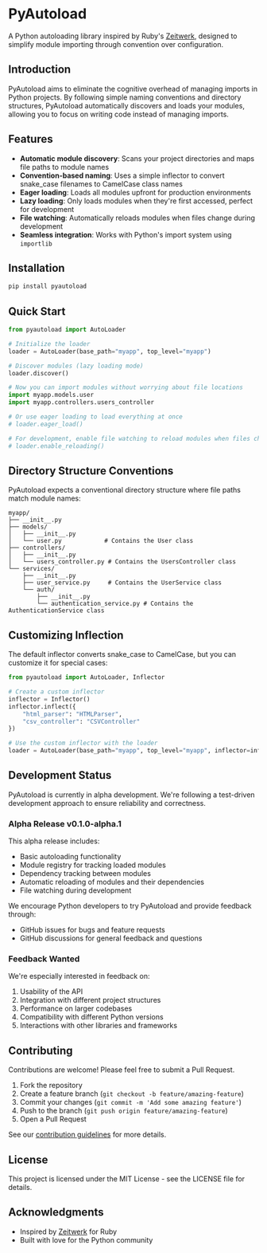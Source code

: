 # PyAutoload

A Python autoloading library inspired by Ruby's [Zeitwerk](https://github.com/fxn/zeitwerk), designed to simplify module importing through convention over configuration.

## Introduction

PyAutoload aims to eliminate the cognitive overhead of managing imports in Python projects. By following simple naming conventions and directory structures, PyAutoload automatically discovers and loads your modules, allowing you to focus on writing code instead of managing imports.

## Features

- **Automatic module discovery**: Scans your project directories and maps file paths to module names
- **Convention-based naming**: Uses a simple inflector to convert snake_case filenames to CamelCase class names
- **Eager loading**: Loads all modules upfront for production environments
- **Lazy loading**: Only loads modules when they're first accessed, perfect for development
- **File watching**: Automatically reloads modules when files change during development
- **Seamless integration**: Works with Python's import system using `importlib`

## Installation

```bash
pip install pyautoload
```

## Quick Start

```python
from pyautoload import AutoLoader

# Initialize the loader
loader = AutoLoader(base_path="myapp", top_level="myapp")

# Discover modules (lazy loading mode)
loader.discover()

# Now you can import modules without worrying about file locations
import myapp.models.user
import myapp.controllers.users_controller

# Or use eager loading to load everything at once
# loader.eager_load()

# For development, enable file watching to reload modules when files change
# loader.enable_reloading()
```

## Directory Structure Conventions

PyAutoload expects a conventional directory structure where file paths match module names:

```
myapp/
├── __init__.py
├── models/
│   ├── __init__.py
│   └── user.py            # Contains the User class
├── controllers/
│   ├── __init__.py
│   └── users_controller.py # Contains the UsersController class
└── services/
    ├── __init__.py
    ├── user_service.py     # Contains the UserService class
    └── auth/
        ├── __init__.py
        └── authentication_service.py # Contains the AuthenticationService class
```

## Customizing Inflection

The default inflector converts snake_case to CamelCase, but you can customize it for special cases:

```python
from pyautoload import AutoLoader, Inflector

# Create a custom inflector
inflector = Inflector()
inflector.inflect({
    "html_parser": "HTMLParser",
    "csv_controller": "CSVController"
})

# Use the custom inflector with the loader
loader = AutoLoader(base_path="myapp", top_level="myapp", inflector=inflector)
```

## Development Status

PyAutoload is currently in alpha development. We're following a test-driven development approach to ensure reliability and correctness.

### Alpha Release v0.1.0-alpha.1

This alpha release includes:

- Basic autoloading functionality
- Module registry for tracking loaded modules
- Dependency tracking between modules
- Automatic reloading of modules and their dependencies
- File watching during development

We encourage Python developers to try PyAutoload and provide feedback through:
- GitHub issues for bugs and feature requests
- GitHub discussions for general feedback and questions

### Feedback Wanted

We're especially interested in feedback on:

1. Usability of the API
2. Integration with different project structures
3. Performance on larger codebases
4. Compatibility with different Python versions
5. Interactions with other libraries and frameworks

## Contributing

Contributions are welcome! Please feel free to submit a Pull Request.

1. Fork the repository
2. Create a feature branch (`git checkout -b feature/amazing-feature`)
3. Commit your changes (`git commit -m 'Add some amazing feature'`)
4. Push to the branch (`git push origin feature/amazing-feature`)
5. Open a Pull Request

See our [contribution guidelines](CONTRIBUTING.md) for more details.

## License

This project is licensed under the MIT License - see the LICENSE file for details.

## Acknowledgments

- Inspired by [Zeitwerk](https://github.com/fxn/zeitwerk) for Ruby
- Built with love for the Python community
